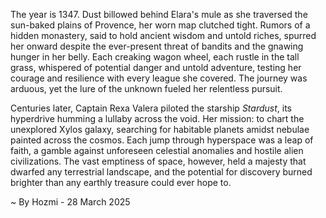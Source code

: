 
The year is 1347.  Dust billowed behind Elara's mule as she traversed the sun-baked plains of Provence, her worn map clutched tight.  Rumors of a hidden monastery, said to hold ancient wisdom and untold riches, spurred her onward despite the ever-present threat of bandits and the gnawing hunger in her belly. Each creaking wagon wheel, each rustle in the tall grass, whispered of potential danger and untold adventure, testing her courage and resilience with every league she covered.  The journey was arduous, yet the lure of the unknown fueled her relentless pursuit.

Centuries later, Captain Rexa Valera piloted the starship *Stardust*, its hyperdrive humming a lullaby across the void.  Her mission: to chart the unexplored Xylos galaxy, searching for habitable planets amidst nebulae painted across the cosmos.  Each jump through hyperspace was a leap of faith, a gamble against unforeseen celestial anomalies and hostile alien civilizations.  The vast emptiness of space, however, held a majesty that dwarfed any terrestrial landscape, and the potential for discovery burned brighter than any earthly treasure could ever hope to.

~ By Hozmi - 28 March 2025
